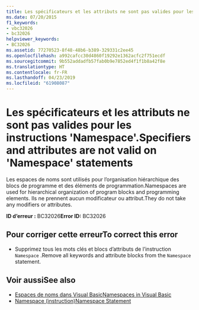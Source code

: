 ```yaml
---
title: Les spécificateurs et les attributs ne sont pas valides pour les instructions 'Namespace'.
ms.date: 07/20/2015
f1_keywords:
- vbc32026
- bc32026
helpviewer_keywords:
- BC32026
ms.assetid: 77270523-8f48-48b6-b389-329331c2ee45
ms.openlocfilehash: a992cafcc30d4860f19292e1362acfc2f751ecdf
ms.sourcegitcommit: 9b552addadfb57fab0b9e7852ed4f1f1b8a42f8e
ms.translationtype: HT
ms.contentlocale: fr-FR
ms.lasthandoff: 04/23/2019
ms.locfileid: "61908087"
---
```

# <a name="specifiers-and-attributes-are-not-valid-on-namespace-statements"></a><span data-ttu-id="be8f4-102">Les spécificateurs et les attributs ne sont pas valides pour les instructions 'Namespace'.</span><span class="sxs-lookup"><span data-stu-id="be8f4-102">Specifiers and attributes are not valid on 'Namespace' statements</span></span>
<span data-ttu-id="be8f4-103">Les espaces de noms sont utilisés pour l’organisation hiérarchique des blocs de programme et des éléments de programmation.</span><span class="sxs-lookup"><span data-stu-id="be8f4-103">Namespaces are used for hierarchical organization of program blocks and programming elements.</span></span> <span data-ttu-id="be8f4-104">Ils ne prennent aucun modificateur ou attribut.</span><span class="sxs-lookup"><span data-stu-id="be8f4-104">They do not take any modifiers or attributes.</span></span>  
  
 <span data-ttu-id="be8f4-105">**ID d’erreur :** BC32026</span><span class="sxs-lookup"><span data-stu-id="be8f4-105">**Error ID:** BC32026</span></span>  
  
## <a name="to-correct-this-error"></a><span data-ttu-id="be8f4-106">Pour corriger cette erreur</span><span class="sxs-lookup"><span data-stu-id="be8f4-106">To correct this error</span></span>  
  
- <span data-ttu-id="be8f4-107">Supprimez tous les mots clés et blocs d’attributs de l’instruction `Namespace` .</span><span class="sxs-lookup"><span data-stu-id="be8f4-107">Remove all keywords and attribute blocks from the `Namespace` statement.</span></span>  
  
## <a name="see-also"></a><span data-ttu-id="be8f4-108">Voir aussi</span><span class="sxs-lookup"><span data-stu-id="be8f4-108">See also</span></span>

- [<span data-ttu-id="be8f4-109">Espaces de noms dans Visual Basic</span><span class="sxs-lookup"><span data-stu-id="be8f4-109">Namespaces in Visual Basic</span></span>](../../visual-basic/programming-guide/program-structure/namespaces.md)
- [<span data-ttu-id="be8f4-110">Namespace (instruction)</span><span class="sxs-lookup"><span data-stu-id="be8f4-110">Namespace Statement</span></span>](../../visual-basic/language-reference/statements/namespace-statement.md)
